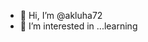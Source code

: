 - 👋 Hi, I’m @akluha72
- 👀 I’m interested in ...learning

<!---
akluha72/akluha72 is a ✨ special ✨ repository because its `README.md` (this file) appears on your GitHub profile.
You can click the Preview link to take a look at your changes.
--->

